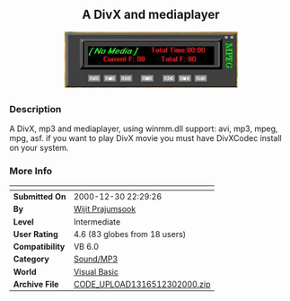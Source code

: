 ﻿<div align="center">

## A DivX and mediaplayer

<img src="PIC20001230510474891.jpg">
</div>

### Description

A DivX, mp3 and mediaplayer, using winmm.dll support: avi, mp3, mpeg, mpg, asf. if you want to play DivX movie you must have DivXCodec install on your system.
 
### More Info
 


<span>             |<span>
---                |---
**Submitted On**   |2000-12-30 22:29:26
**By**             |[Wijit Prajumsook](https://github.com/Planet-Source-Code/PSCIndex/blob/master/ByAuthor/wijit-prajumsook.md)
**Level**          |Intermediate
**User Rating**    |4.6 (83 globes from 18 users)
**Compatibility**  |VB 6\.0
**Category**       |[Sound/MP3](https://github.com/Planet-Source-Code/PSCIndex/blob/master/ByCategory/sound-mp3__1-45.md)
**World**          |[Visual Basic](https://github.com/Planet-Source-Code/PSCIndex/blob/master/ByWorld/visual-basic.md)
**Archive File**   |[CODE\_UPLOAD1316512302000\.zip](https://github.com/Planet-Source-Code/wijit-prajumsook-a-divx-and-mediaplayer__1-13947/archive/master.zip)








